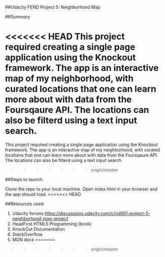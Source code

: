 ##Udacity FEND Project 5: Neighborhood Map

##Summary

<<<<<<< HEAD
This project required creating a single page application using the Knockout framework. The app is an interactive map of my neighborhood, with curated locations that one can learn more about with data from the Foursqaure API. The locations can also be filterd using a text input search.
=======
This project required creating a single page application using the Knockout framework. 
The app is an interactive map of my neighborhood, with curated locations that one can learn more about with data from the Foursqaure API. The locations can also be filterd using a text input search. 
>>>>>>> origin/master

##Steps to launch:

Clone the repo to your local machine. Open index.html in your browser and the app should load.
<<<<<<< HEAD

##Resources used:

1. Udacity forums https://discussions.udacity.com/c/nd001-project-5-neighborhood-map-project
2. HeadFirst HTML5 Programming (book)
3. KnockOut Documentation
4. StackOverflow
5. MDN docs
=======
>>>>>>> origin/master

